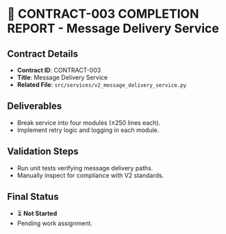 # 🎯 CONTRACT-003 COMPLETION REPORT - Message Delivery Service

## Contract Details
- **Contract ID**: CONTRACT-003
- **Title**: Message Delivery Service
- **Related File**: `src/services/v2_message_delivery_service.py`

## Deliverables
- Break service into four modules (≤250 lines each).
- Implement retry logic and logging in each module.

## Validation Steps
- Run unit tests verifying message delivery paths.
- Manually inspect for compliance with V2 standards.

## Final Status
- ⏳ **Not Started**
- Pending work assignment.
